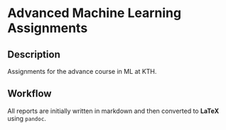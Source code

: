 # Advanced Machine Learning Assignments

## Description

Assignments for the advance course in ML at KTH.

## Workflow

All reports are initially written in markdown and then converted to **LaTeX** using ```pandoc```.
